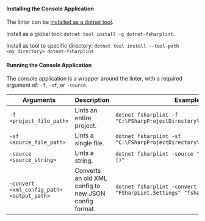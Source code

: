 #### Installing the Console Application

The linter can be [installed as a dotnet tool](https://docs.microsoft.com/en-us/dotnet/core/tools/dotnet-tool-install).

Install as a global tool: `dotnet tool install -g dotnet-fsharplint`.

Install as tool to specific directory: `dotnet tool install --tool-path <my_directory> dotnet-fsharplint`

#### Running the Console Application

The console application is a wrapper around the linter, with a required argument of: `-f`, `-sf`, or `-source`. 

| Arguments | Description | Example |
| --- | :------------- | --- |
| `-f <project_file_path>` | Lints an entire project. | `dotnet fsharplint -f "C:\FSharpProjectDirectory\ProjectFile.fsproj"` |
| `-sf <source_file_path>` | Lints a single file. | `dotnet fsharplint -sf "C:\FSharpProjectDirectory\Uploader.fsx"` |
| `-source <source_string>` | Lints a string. | `dotnet fsharplint -source "let x = fun _ -> ()"` |
| `-convert <xml_config_path> <output_path>` | Converts an old XML config to new JSON config format. | `dotnet fsharplint -convert "FSharpLint.Settings" "fsharplint.json"` |
